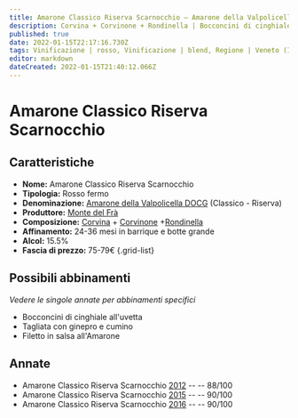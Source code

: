 ```yaml
---
title: Amarone Classico Riserva Scarnocchio – Amarone della Valpolicella Classico Riserva DOCG – Monte del Frà – Veneto (IT) – 75-79€ – 3★-4★
description: Corvina + Corvinone + Rondinella | Bocconcini di cinghiale all'uvetta – Tagliata con ginepro e cumino – Filetto in salsa all'Amarone
published: true
date: 2022-01-15T22:17:16.730Z
tags: Vinificazione | rosso, Vinificazione | blend, Regione | Veneto (IT), Vinificazione | fermo, Vitigni | Corvina, Prezzi | 75-79€, Vitigni | Rondinella, Valutazioni | 4 stelle, Alimento | cinghiale, Alimento | manzo, Aromatizzazione | all'uvetta, Aromatizzazione | al ginepro, Aromatizzazione | al cumino, Aromatizzazione | al vino
editor: markdown
dateCreated: 2022-01-15T21:40:12.066Z
---
```


# Amarone Classico Riserva Scarnocchio

## Caratteristiche
- **Nome:** Amarone Classico Riserva Scarnocchio
- **Tipologia:** Rosso fermo
- **Denominazione:** [Amarone della Valpolicella DOCG](/denominazioni/Italia/Veneto/DOCG/Amarone-della-Valpolicella) (Classico - Riserva)
- **Produttore:** [Monte del Frà](/produttori/Italia/Veneto/Monte-Del-Fra) 
- **Composizione:** [Corvina](/vitigni/Italia/corvina) + [Corvinone](/vitigni/Italia/corvinone) +[Rondinella](/vitigni/Italia/rondinella)
- **Affinamento:** 24-36 mesi in barrique e botte grande
- **Alcol:** 15.5%
- **Fascia di prezzo:** 75-79€
{.grid-list}

## Possibili abbinamenti
*Vedere le singole annate per abbinamenti specifici*

- Bocconcini di cinghiale all'uvetta
- Tagliata con ginepro e cumino
- Filetto in salsa all'Amarone

## Annate
- Amarone Classico Riserva Scarnocchio [2012](vini/Italia/Veneto/Monte-Del-Fra/Amarone-Classico-Riserva-Scarnocchio/2012) -- <span class="star-3"></span> -- 88/100
- Amarone Classico Riserva Scarnocchio [2015](vini/Italia/Veneto/Monte-Del-Fra/Amarone-Classico-Riserva-Scarnocchio/2015) -- <span class="star-4"></span> -- 90/100
- Amarone Classico Riserva Scarnocchio [2016](vini/Italia/Veneto/Monte-Del-Fra/Amarone-Classico-Riserva-Scarnocchio/2016) -- <span class="star-4"></span> -- 90/100
